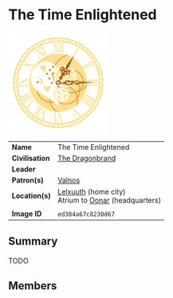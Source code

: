 # The Time Enlightened

<img src="https://raw.githubusercontent.com/jesskelsall/astarus-images/main/symbols/ed384a67c8230d67.png" height="200" />

|||
| --- | --- |
| **Name** | The Time Enlightened | organisation.4
| **Civilisation** | [The Dragonbrand](../civilisations/nilsavnic-alliance/states/the-dragonbrand.md) |
| **Leader** | |
| **Patron(s)** | [Valnos](../gods/deities/valnos.md) |
| **Location(s)** | [Lelxuuth](../places/settlements/cities/lelxuuth.md) (home city)<br>Atrium to [Oonar](../celestial-objects/oonar.md) (headquarters) |
|||
| **Image ID** | `ed384a67c8230d67` |

## Summary

TODO

## Members
